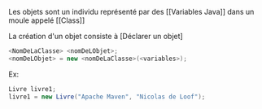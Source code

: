 Les objets sont un individu représenté par des [[Variables Java]] dans un moule appelé [[Class]]

La création d'un objet consiste à [Déclarer un objet]
```java
<NomDeLaClasse> <nomDeLObjet>;
<nomDeLObjet> = new <nomDeLaClasse>(<variables>);
```
Ex:
```java
Livre livre1; 
livre1 = new Livre("Apache Maven", "Nicolas de Loof");
```
